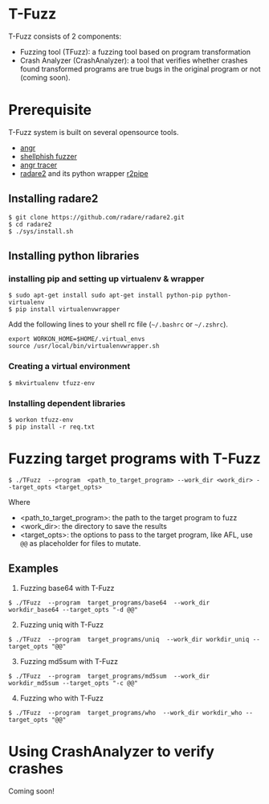 # T-Fuzz

T-Fuzz consists of 2 components:
- Fuzzing tool (TFuzz): a fuzzing tool based on program transformation
- Crash Analyzer (CrashAnalyzer): a tool that verifies whether crashes found transformed
  programs are true bugs in the original program or not (coming soon).

# Prerequisite

T-Fuzz system is built on several opensource tools.
- [angr](https://github.com/angr/angr)
- [shellphish fuzzer](https://github.com/shellphish/fuzzer)
- [angr tracer](https://github.com/angr/tracer)
- [radare2](https://github.com/radare/radare2) and its python
  wrapper [r2pipe](https://github.com/radare/radare2-r2pipe)

## Installing radare2

```
$ git clone https://github.com/radare/radare2.git
$ cd radare2
$ ./sys/install.sh
```

## Installing python libraries

### installing pip and setting up virtualenv &  wrapper

```
$ sudo apt-get install sudo apt-get install python-pip python-virtualenv
$ pip install virtualenvwrapper
```

Add the following lines to your shell rc file (`~/.bashrc` or `~/.zshrc`).

```
export WORKON_HOME=$HOME/.virtual_envs
source /usr/local/bin/virtualenvwrapper.sh
```

### Creating a virtual environment

```
$ mkvirtualenv tfuzz-env
```

### Installing dependent libraries

```
$ workon tfuzz-env
$ pip install -r req.txt
```

# Fuzzing target programs with T-Fuzz

```
$ ./TFuzz  --program  <path_to_target_program> --work_dir <work_dir> --target_opts <target_opts>
```

Where
- <path_to_target_program>: the path to the target program to fuzz
- <work_dir>: the directory to save the results
- <target_opts>: the options to pass to the target program, like AFL, use `@@` as
  		 placeholder for files to mutate.


## Examples

1. Fuzzing base64 with T-Fuzz

```
$ ./TFuzz  --program  target_programs/base64  --work_dir workdir_base64 --target_opts "-d @@"
```

2. Fuzzing uniq with T-Fuzz

```
$ ./TFuzz  --program  target_programs/uniq  --work_dir workdir_uniq --target_opts "@@"
```

3. Fuzzing md5sum with T-Fuzz

```
$ ./TFuzz  --program  target_programs/md5sum  --work_dir workdir_md5sum --target_opts "-c @@"
```

4. Fuzzing who with T-Fuzz

```
$ ./TFuzz  --program  target_programs/who  --work_dir workdir_who --target_opts "@@"
```

# Using CrashAnalyzer to verify crashes

Coming soon!